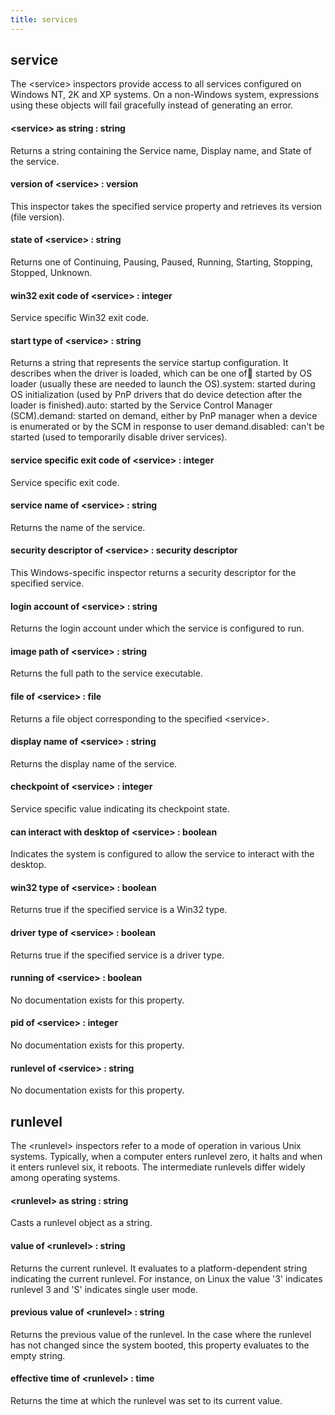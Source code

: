 ```yaml
---
title: services
---
```


## service

The &lt;service&gt; inspectors provide access to all services configured on Windows NT, 2K and XP systems. On a non-Windows system, expressions using these objects will fail gracefully instead of generating an error.

#### &lt;service&gt; as string : string

Returns a string containing the Service name, Display name, and State of the service.

#### version of &lt;service&gt; : version

This inspector takes the specified service property and retrieves its version (file version).

#### state of &lt;service&gt; : string

Returns one of Continuing, Pausing, Paused, Running, Starting, Stopping, Stopped, Unknown.

#### win32 exit code of &lt;service&gt; : integer

Service specific Win32 exit code.

#### start type of &lt;service&gt; : string

Returns a string that represents the service startup configuration. It describes when the driver is loaded, which can be one of:boot: started by OS loader (usually these are needed to launch the OS).system: started during OS initialization (used by PnP drivers that do device detection after the loader is finished).auto: started by the Service Control Manager (SCM).demand: started on demand, either by PnP manager when a device is enumerated or by the SCM in response to user demand.disabled: can&#39;t be started (used to temporarily disable driver services).

#### service specific exit code of &lt;service&gt; : integer

Service specific exit code.

#### service name of &lt;service&gt; : string

Returns the name of the service.

#### security descriptor of &lt;service&gt; : security descriptor

This Windows-specific inspector returns a security descriptor for the specified service.

#### login account of &lt;service&gt; : string

Returns the login account under which the service is configured to run.

#### image path of &lt;service&gt; : string

Returns the full path to the service executable.

#### file of &lt;service&gt; : file

Returns a file object corresponding to the specified &lt;service&gt;.

#### display name of &lt;service&gt; : string

Returns the display name of the service.

#### checkpoint of &lt;service&gt; : integer

Service specific value indicating its checkpoint state.

#### can interact with desktop of &lt;service&gt; : boolean

Indicates the system is configured to allow the service to interact with the desktop.

#### win32 type of &lt;service&gt; : boolean

Returns true if the specified service is a Win32 type.

#### driver type of &lt;service&gt; : boolean

Returns true if the specified service is a driver type.

#### running of &lt;service&gt; : boolean

No documentation exists for this property.

#### pid of &lt;service&gt; : integer

No documentation exists for this property.

#### runlevel of &lt;service&gt; : string

No documentation exists for this property.

## runlevel

The &lt;runlevel&gt; inspectors refer to a mode of operation in various Unix systems. Typically, when a computer enters runlevel zero, it halts and when it enters runlevel six, it reboots. The intermediate runlevels differ widely among operating systems.

#### &lt;runlevel&gt; as string : string

Casts a runlevel object as a string.

#### value of &lt;runlevel&gt; : string

Returns the current runlevel. It evaluates to a platform-dependent string indicating the current runlevel. For instance, on Linux the value &#39;3&#39; indicates runlevel 3 and &#39;S&#39; indicates single user mode.

#### previous value of &lt;runlevel&gt; : string

Returns the previous value of the runlevel. In the case where the runlevel has not changed since the system booted, this property evaluates to the empty string.

#### effective time of &lt;runlevel&gt; : time

Returns the time at which the runlevel was set to its current value.

